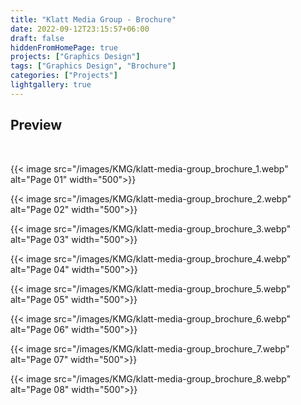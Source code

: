 ```yaml
---
title: "Klatt Media Group - Brochure"
date: 2022-09-12T23:15:57+06:00
draft: false
hiddenFromHomePage: true
projects: ["Graphics Design"]
tags: ["Graphics Design", "Brochure"]
categories: ["Projects"]
lightgallery: true
---
```


## Preview

<br>

{{< image src="/images/KMG/klatt-media-group_brochure_1.webp" alt="Page 01" width="500">}}

{{< image src="/images/KMG/klatt-media-group_brochure_2.webp" alt="Page 02" width="500">}}

{{< image src="/images/KMG/klatt-media-group_brochure_3.webp" alt="Page 03" width="500">}}

{{< image src="/images/KMG/klatt-media-group_brochure_4.webp" alt="Page 04" width="500">}}

{{< image src="/images/KMG/klatt-media-group_brochure_5.webp" alt="Page 05" width="500">}}

{{< image src="/images/KMG/klatt-media-group_brochure_6.webp" alt="Page 06" width="500">}}

{{< image src="/images/KMG/klatt-media-group_brochure_7.webp" alt="Page 07" width="500">}}

{{< image src="/images/KMG/klatt-media-group_brochure_8.webp" alt="Page 08" width="500">}}
